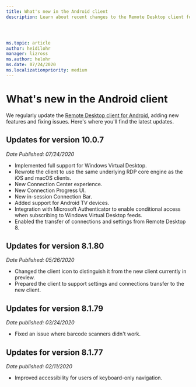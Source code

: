 ```yaml
---
title: What's new in the Android client
description: Learn about recent changes to the Remote Desktop client for Android




ms.topic: article
author: heidilohr
manager: lizross
ms.author: helohr
ms.date: 07/24/2020
ms.localizationpriority: medium
---
```

# What's new in the Android client

We regularly update the [Remote Desktop client for Android](remote-desktop-android.md), adding new features and fixing issues. Here's where you'll find the latest updates.

## Updates for version 10.0.7

*Date Published: 07/24/2020*

- Implemented full support for Windows Virtual Desktop.​
- Rewrote the client to use the same underlying RDP core engine as the iOS and macOS clients.​
- New Connection Center experience.​
- New Connection Progress UI.​
- New in-session Connection Bar.​
- Added support for Android TV devices.​
- Integration with Microsoft Authenticator to enable conditional access when subscribing to Windows Virtual Desktop feeds.
- Enabled the transfer of connections and settings from Remote Desktop 8.​

## Updates for version 8.1.80

*Date Published: 05/26/2020*

- Changed the client icon to distinguish it from the new client currently in preview.
- Prepared the client to support settings and connections transfer to the new client.

## Updates for version 8.1.79

*Date published: 03/24/2020*

- Fixed an issue where barcode scanners didn't work.

## Updates for version 8.1.77

*Date published: 02/11/2020*

- Improved accessibility for users of keyboard-only navigation.
